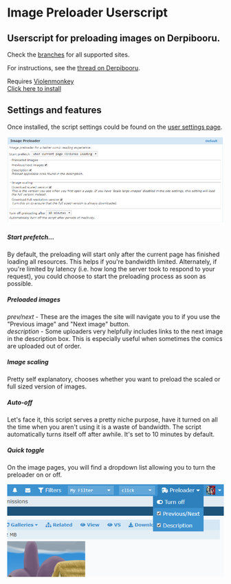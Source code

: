 # Image Preloader Userscript

## Userscript for preloading images on Derpibooru.

Check the [branches](https://github.com/marktaiwan/Derpibooru-Image-Preloader/branches/all) for all supported sites.

For instructions, see the [thread on Derpibooru](https://derpibooru.org/forums/meta/topics/userscript-markers-derpibooru-image-preloader).

Requires [Violenmonkey](https://violentmonkey.github.io/)  
[Click here to install](https://github.com/marktaiwan/Derpibooru-Image-Preloader/raw/master/derpibooru-image-preload.user.js)

## Settings and features

Once installed, the script settings could be found on the [user settings page](https://derpibooru.org/settings/edit?active_tab=userscript).

![settings](https://raw.githubusercontent.com/marktaiwan/Derpibooru-Image-Preloader/master/screenshots/settings.PNG)

##### Start prefetch…

By default, the preloading will start only after the current page has finished loading all resources. This helps if you're bandwidth limited. Alternately, if you're limited by latency (i.e. how long the server took to respond to your request), you could choose to start the preloading process as soon as possible.

##### Preloaded images

*prev/next* - These are the images the site will navigate you to if you use the "Previous image" and "Next image" button.  
*description*  - Some uploaders very helpfully includes links to the next image in the description box. This is especially useful when sometimes the comics are uploaded out of order.

##### Image scaling

Pretty self explanatory, chooses whether you want to preload the scaled or full sized version of images.

##### Auto-off

Let's face it, this script serves a pretty niche purpose, have it turned on all the time when you aren't using it is a waste of bandwidth. The script automatically turns itself off after awhile. It's set to 10 minutes by default.

##### Quick toggle

On the image pages, you will find a dropdown list allowing you to turn the preloader on or off.

![quick toggle](https://raw.githubusercontent.com/marktaiwan/Derpibooru-Image-Preloader/master/screenshots/toggle%20button.PNG)
